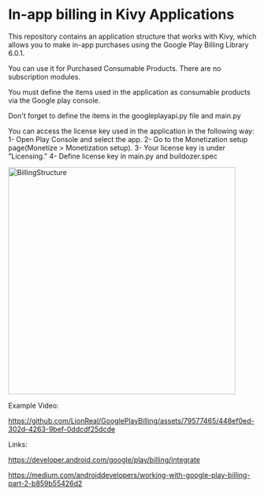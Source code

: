 # In-app billing in Kivy Applications

This repository contains an application structure that works with Kivy, which allows you to make in-app purchases using the Google Play Billing Library 6.0.1.

You can use it for Purchased Consumable Products.
There are no subscription modules.

You must define the items used in the application as consumable products via the Google play console.

Don't forget to define the items in the googleplayapi.py file and main.py

You can access the license key used in the application in the following way:
  1- Open Play Console and select the app.
  2- Go to the Monetization setup page(Monetize > Monetization setup).
  3- Your license key is under "Licensing."
  4- Define license key in main.py and buildozer.spec


<img width="461" alt="BillingStructure" src="https://github.com/LionReal/GooglePlayBilling/assets/79577465/a9b72b77-b51f-48c7-a4c2-1000753cecdf">

Example Video:

https://github.com/LionReal/GooglePlayBilling/assets/79577465/448ef0ed-302d-4263-9bef-0ddcdf25dcde


Links:

https://developer.android.com/google/play/billing/integrate


https://medium.com/androiddevelopers/working-with-google-play-billing-part-2-b859b55426d2


